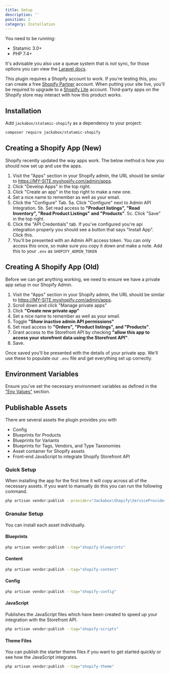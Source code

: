 ```yaml
---
title: Setup
description: ''
position: 2
category: Installation
---
```


You need to be running:

- Statamic 3.0+
- PHP 7.4+

It's advisable you also use a queue system that is _not_ sync, for those options you can view the [Laravel docs](https://laravel.com/docs/8.x/queues#driver-prerequisites).

This plugin requires a Shopify account to work. If you're testing this, you can create a free [Shopify Partner](https://www.shopify.co.uk/partners) account. When putting your site live, you'll be required to upgrade to a [Shopify Lite](https://www.shopify.co.uk/lite) account. Third-party apps on the Shopify store may interact with how this product works.

## Installation

Add `jackabox/statamic-shopify` as a dependency to your project:

```bash
composer require jackabox/statamic-shopify
```

## Creating a Shopify App (New)

Shopify recently updated the way apps work. The below method is how you should now set up and use the apps.

1. Visit the "Apps" section in your Shopify admin, the URL should be similar to https://MY-SITE.myshopify.com/admin/apps.
2. Click "Develop Apps" in the top right.
3. Click "Create an app" in the top right to make a new one.
4. Set a nice name to remember as well as your email.
5. Click the "Configure" Tab.
    5a. Click "Configure" next to Admin API Integration.
    5b. Set read access to **"Product listings", "Read Inventory", "Read Product Listings" and "Products"**.
    5c. Click "Save" in the top right.
6. Click the "API Credentials" tab. If you've configured you're api integration properly you should see a button that says "Install App". Click this.
7. You'll be presented with an Admin API access token. You can only access this once, so make sure you copy it down and make a note. Add this to your `.env` as `SHOPIFY_ADMIN_TOKEN`

## Creating A Shopify App (Old)

Before we can get anything working, we need to ensure we have a private app setup in our Shopify Admin.

1. Visit the "Apps" section in your Shopify admin, the URL should be similar to https://MY-SITE.myshopify.com/admin/apps.
2. Scroll down and click "Manage private apps"
3. Click **"Create new private app"**
4. Set a nice name to remember as well as your email.
5. Toggle **"Show inactive admin API permissions"**
6. Set read access to **"Orders", "Product listings", and "Products"**.
7. Grant access to the Storefront API by checking **"allow this app to access your storefront data using the Storefront API"**.
8. Save.

Once saved you'll be presented with the details of your private app. We'll use these to populate our `.env` file and get everything set up correctly.

## Environment Variables

Ensure you've set the necessary environment variables as defined in the ["Env Values"](/env) section.

## Publishable Assets

There are several assets the plugin provides you with

- Config
- Blueprints for Products
- Blueprints for Variants
- Blueprints for Tags, Vendors, and Type Taxonomies
- Asset container for Shopify assets
- Front-end JavaScript to integrate Shopify Storefront API

### Quick Setup

When installing the app for the first time it will copy across all of the necessary assets. If you want to manually do this you can run the following command.

```bash
php artisan vendor:publish --provider="Jackabox\Shopify\ServiceProvider"
```

### Granular Setup

You can install each asset individually.

#### Blueprints

```bash
php artisan vendor:publish --tag="shopify-blueprints"
```

#### Content

```bash
php artisan vendor:publish --tag="shopify-content"
```

#### Config

```bash
php artisan vendor:publish --tag="shopify-config"
```

#### JavaScript

Publishes the JavaScript files which have been created to speed up your integration with the Storefront API.

```bash
php artisan vendor:publish --tag="shopify-scripts"
```

#### Theme Files

You can publish the starter theme files if you want to get started quickly or see how the JavaScript integrates.

```bash
php artisan vendor:publish --tag="shopify-theme"
```
